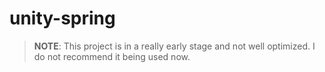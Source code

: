 # unity-spring
>**NOTE**: This project is in a really early stage and not well optimized. I do not recommend it being used now.
